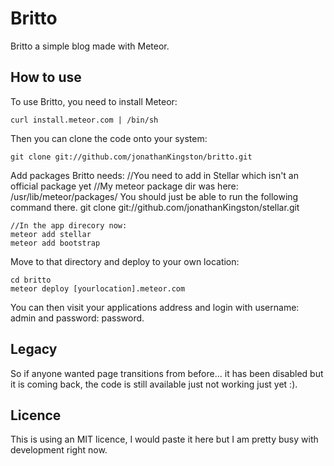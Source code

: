 Britto
======

Britto a simple blog made with Meteor.

How to use
----------

To use Britto, you need to install Meteor:

    curl install.meteor.com | /bin/sh

Then you can clone the code onto your system:

    git clone git://github.com/jonathanKingston/britto.git

Add packages Britto needs:
    //You need to add in Stellar which isn't an official package yet
    //My meteor package dir was here: /usr/lib/meteor/packages/ You should just be able to run the following command there.
    git clone git://github.com/jonathanKingston/stellar.git
    
    //In the app direcory now:
    meteor add stellar
    meteor add bootstrap


Move to that directory and deploy to your own location:

    cd britto
    meteor deploy [yourlocation].meteor.com

You can then visit your applications address and login with username: admin and password: password.

Legacy
------
So if anyone wanted page transitions from before... it has been disabled but it is coming back, the code is still available just not working just yet :).


Licence
-------
This is using an MIT licence, I would paste it here but I am pretty busy with development right now.
